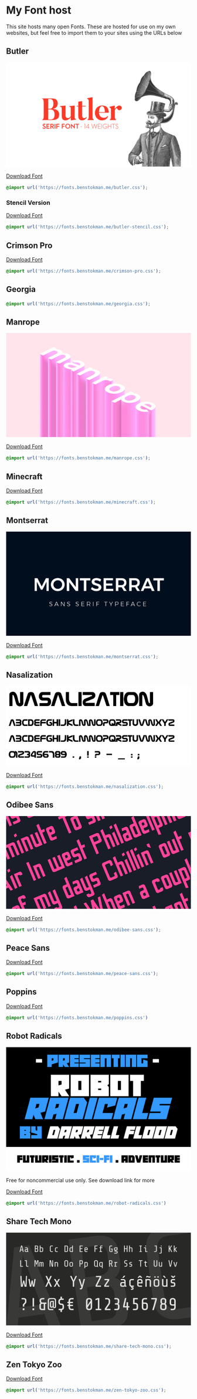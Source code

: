 # My Font host

This site hosts many open Fonts. These are hosted for use on my own websites, but feel free to import them to your sites using the URLs below

## Butler

![Butler](butler/cover.png)

[Download Font](https://fabiandesmet.com/portfolio/butler-Font/)

```css
@import url('https://fonts.benstokman.me/butler.css');
```

### Stencil Version

[Download Font](https://fabiandesmet.com/portfolio/butler-Font/)

```css
@import url('https://fonts.benstokman.me/butler-stencil.css');
```

## Crimson Pro

[Download Font](https://fonts.google.com/specimen/Crimson+Pro)

```css
@import url('https://fonts.benstokman.me/crimson-pro.css');
```

## Georgia

```css
@import url('https://fonts.benstokman.me/georgia.css');
```

## Manrope

![Manrope Cover](manrope/cover.png)

[Download Font](https://manropeFont.com/)

```css
@import url('https://fonts.benstokman.me/manrope.css');
```

## Minecraft

[Download Font](https://www.daFont.com/minecraft.Font)

```css
@import url('https://fonts.benstokman.me/minecraft.css');
```

## Montserrat

![Montserrat Cover](montserrat/cover.png)

[Download Font](https://Fonts.google.com/specimen/Montserrat)

```css
@import url('https://fonts.benstokman.me/montserrat.css');
```

## Nasalization

![Nasalizaton Cover](nasalization/cover.png)

[Download Font](https://www.daFont.com/nasalization.Font)

```css
@import url('https://fonts.benstokman.me/nasalization.css');
```

## Odibee Sans

![Odibee Sans Cover](odibee-sans/cover.png)

[Download Font](http://odibeesans.com/)

```css
@import url('https://fonts.benstokman.me/odibee-sans.css');
```

## Peace Sans

[Download Font](https://www.dafont.com/peace-sans.font)

```css
@import url('https://fonts.benstokman.me/peace-sans.css');
```

## Poppins

[Download Font](https://fonts.google.com/specimen/Poppins)

```css
@import url('https://fonts.benstokman.me/poppins.css')
```

## Robot Radicals

![Robot Radicals Cover](robot-radicals/cover.png)

Free for noncommercial use only. See download link for more

[Download Font](https://www.daFont.com/robot-radicals.Font)

```css
@import url('https://fonts.benstokman.me/robot-radicals.css')
```

## Share Tech Mono

![Share Tech Mono Cover](share-tech-mono/cover.png)

[Download Font](https://fonts.google.com/specimen/Share+Tech+Mono)

```css
@import url('https://fonts.benstokman.me/share-tech-mono.css');
```

## Zen Tokyo Zoo

[Download Font](https://fonts.google.com/specimen/Zen+Tokyo+Zoo)

```css
@import url('https://fonts.benstokman.me/zen-tokyo-zoo.css');
```


